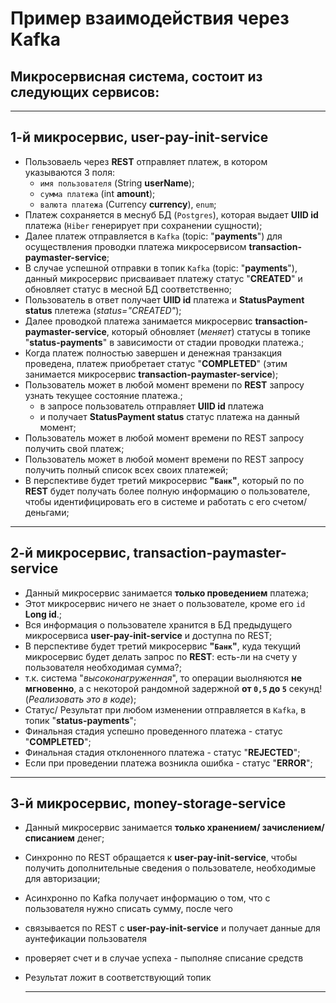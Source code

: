 # Пример взаимодействия через Kafka
## Микросервисная система, состоит из следующих сервисов:

---
## 1-й микросервис, **user-pay-init-service**
- Пользоваель через **REST** отправляет платеж, в котором указываются 3 поля:   
	- `имя пользователя` (String **userName**);
	- `сумма платежа` (int **amount**);
	- `валюта платежа` (Currency **currency**), `enum`;
- Платеж сохраняется в меснуб БД (`Postgres`), которая выдает **UIID id** платежа (`Hiber` генерирует при сохранении сущности);
- Далее платеж отправляется в `Kafka` (topic: "**payments**") для осуществления проводки платежа микросервисом **transaction-paymaster-service**;
- В случае успешной отправки в топик `Kafka` (topic: "**payments**"), данный микросервис присваивает платежу статус "**CREATED**" и обновляет статус в месной БД соответственно;
- Пользователь в ответ получает **UIID id** платежа и **StatusPayment status** плетежа (_status="CREATED"_);
- Далее проводкой платежа занимается микросервис **transaction-paymaster-service**, который обновляет (_меняет_) статусы в топике "**status-payments**" в зависимости от стадии проводки платежа.;
- Когда платеж полностью завершен и денежная транзакция проведена, платеж приобретает статус "**COMPLETED**" (этим занимается микросервис **transaction-paymaster-service**);
- Пользователь может в любой момент времени по **REST** запросу узнать текущее состояние платежа.;
  - в запросе пользователь отправляет **UIID id** платежа
  - и получает **StatusPayment status** статус платежа на данный момент;
- Пользователь может в любой момент времени по REST запросу получить свой платеж;
- Пользователь может в любой момент времени по REST запросу получить полный список всех своих платежей;
- В перспективе будет третий микросервис **"`Банк`"**, который по по **REST** будет получать более полную информацию о пользователе, чтобы идентифицировать его в системе и работать с его счетом/ деньгами;

---
## 2-й микросервис, **transaction-paymaster-service**
- Данный микросервис занимается **только проведением** платежа;
- Этот микросервис ничего не знает о пользователе, кроме его `id` **Long id**.;
- Вся информация о пользователе хранится в БД предыдущего микросервиса **user-pay-init-service** и доступна по REST;
- В перспективе будет третий микросервис **"`Банк`"**, куда текущий микросервис будет делать запрос по **REST**: есть-ли на счету у пользователя необходимая сумма?;
- т.к. система "_высоконагруженная_", то операции выолняются **не мгновенно**, а с некоторой рандомной задержной **от `0,5` до `5`** секунд! (_Реализовать это в коде_);
- Статус/ Результат при любом изменении отправляется в `Kafka`, в топик "**status-payments**";
- Финальная стадия успешно проведенного платежа - статус "**COMPLETED**"; 
- Финальная стадия отклоненного платежа - статус "**REJECTED**"; 
- Если при проведении платежа возникла ошибка - статус "**ERROR**"; 

--- 
## 3-й микросервис, **money-storage-service**
- Данный микросервис занимается **только хранением/ зачислением/ списанием** денег;
- Синхронно по REST обращается к **user-pay-init-service**, чтобы получить дополнительные сведения о пользователе, необходимые для авторизации;
- Асинхронно по Kafka получает информацию о том, что с пользователя нужно списать сумму, после чего
- связывается по REST с **user-pay-init-service** и получает данные для аунтефикации пользователя
- проверяет счет и в случае успеха - пыполняе списание средств
- Результат ложит в соответствующий топик

  ---
  
